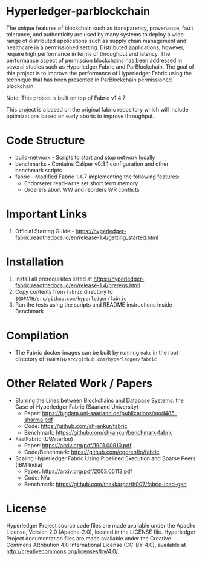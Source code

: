 # Hyperledger-parblockchain
The unique features of blockchain such as transparency, provenance, fault tolerance, and authenticity are used by many systems to deploy a wide range of distributed applications such as supply chain management and healthcare in a permissioned setting. Distributed applications, however, require high performance in terms of throughput and latency. The performance aspect of permission blockchains has been addressed in several studies such as Hyperledger Fabric and ParBlockchain. The goal of this project is to improve the performance of Hyperledger Fabric using the technique that has been presented in ParBlockchain permissioned blockchain.

Note: This project is built on top of Fabric v1.4.7 

This project is a based on the  original fabric repository which will include optimizations based on early aborts to improve throughput.

# Code Structure
* build-network - Scripts to start and stop network locally
* benchmarks - Contains Caliper v0.3.1 configuration and other benchmark scripts
* fabric - Modified Fabric 1.4.7 implementing the following features:
  * Endorserer read-write set short term memory
  * Orderers abort WW and reorders WR conflicts

# Important Links
1. Official Starting Guide - https://hyperledger-fabric.readthedocs.io/en/release-1.4/getting_started.html

# Installation 
1. Install all prerequisites listed at https://hyperledger-fabric.readthedocs.io/en/release-1.4/prereqs.html
2. Copy contents from `fabric` directory to `$GOPATH/src/github.com/hyperledger/fabric`
3. Run the tests using the scripts and README instructions inside Benchmark

# Compilation
- The Fabric docker images can be built by running `make` in the root directory of `$GOPATH/src/github.com/hyperledger/fabric`

# Other Related Work / Papers
- Blurring the Lines between Blockchains and Database Systems: the Case of Hyperledger Fabric (Saarland University)
  - Paper: https://bigdata.uni-saarland.de/publications/mod485-sharma.pdf
  - Code: https://github.com/sh-ankur/fabric
  - Benchmark: https://github.com/sh-ankur/benchmark-fabric
- FastFabric (UWaterloo)
  - Paper: https://arxiv.org/pdf/1901.00910.pdf
  - Code/Benchmark: https://github.com/cgorenflo/fabric
- Scaling Hyperledger Fabric Using Pipelined Execution and Sparse Peers (IBM India)
  - Paper: https://arxiv.org/pdf/2003.05113.pdf
  - Code: N/a
  - Benchmark: https://github.com/thakkarparth007/fabric-load-gen


# License
Hyperledger Project source code files are made available under the Apache License, Version 2.0 (Apache-2.0), located in the LICENSE file. Hyperledger Project documentation files are made available under the Creative Commons Attribution 4.0 International License (CC-BY-4.0), available at http://creativecommons.org/licenses/by/4.0/.
